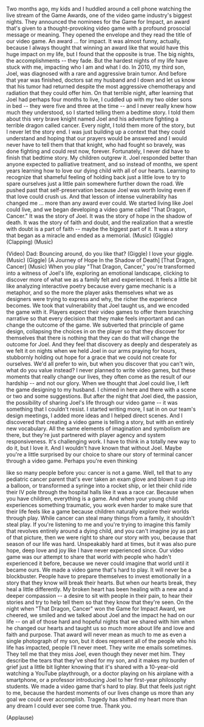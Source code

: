
Two months ago, my kids and I
huddled around a cell phone
watching the live stream
of the Game Awards,
one of the video game
industry&#39;s biggest nights.
They announced the nominees
for the Game for Impact,
an award that&#39;s given
to a thought-provoking video game
with a profound prosocial
message or meaning.
They opened the envelope
and they read the title of our video game.
An award ...
for impact.
It was almost funny, actually,
because I always thought
that winning an award like that
would have this huge impact on my life,
but I found that the opposite is true.
The big nights,
the accomplishments --
they fade.
But the hardest nights of my life
have stuck with me,
impacting who I am
and what I do.
In 2010, my third son, Joel, was diagnosed
with a rare and aggressive brain tumor.
And before that year was finished,
doctors sat my husband and I down
and let us know
that his tumor had returned
despite the most aggressive chemotherapy
and radiation that they could offer him.
On that terrible night,
after learning that Joel
had perhaps four months to live,
I cuddled up with
my two older sons in bed --
they were five and three at the time --
and I never really knew
how much they understood,
so I started telling them a bedtime story.
I told them about this
very brave knight named Joel
and his adventure fighting
a terrible dragon called cancer.
Every night, I told them
more of the story,
but I never let the story end.
I was just building up a context
that they could understand
and hoping that our prayers
would be answered
and I would never
have to tell them that that knight,
who had fought so bravely,
was done fighting
and could rest now, forever.
Fortunately, I never did have to
finish that bedtime story.
My children outgrew it.
Joel responded better than anyone expected
to palliative treatment,
and so instead of months,
we spent years learning how to love
our dying child with all of our hearts.
Learning to recognize
that shameful feeling
of holding back just a little love
to try to spare ourselves
just a little pain
somewhere further down the road.
We pushed past that self-preservation
because Joel was worth loving
even if that love could crush us.
And that lesson of intense
vulnerability has changed me ...
more than any award ever could.
We started living like Joel could live,
and we began developing a video game
called &quot;That Dragon, Cancer.&quot;
It was the story of Joel.
It was the story of hope
in the shadow of death.
It was the story of faith
and doubt,
and the realization that a wrestle
with doubt is a part of faith --
maybe the biggest part of it.
It was a story that began as a miracle
and ended as a memorial.
(Music)
(Giggle)
(Clapping)
(Music)

(Video) Dad: Bouncing around,
do you like that?
(Giggle)
I love your giggle.
(Music)
(Giggle)
[A Journey of Hope In the Shadow of Death]
[That Dragon, Cancer]
(Music)
When you play &quot;That Dragon, Cancer,&quot;
you&#39;re transformed
into a witness of Joel&#39;s life,
exploring an emotional landscape,
clicking to discover more of what
we as a family felt and experienced.
It feels a little bit
like analyzing interactive poetry
because every game mechanic is a metaphor,
and so the more the player asks themselves
what we as designers
were trying to express and why,
the richer the experience becomes.
We took that vulnerability
that Joel taught us,
and we encoded the game with it.
Players expect their video games
to offer them branching narrative
so that every decision
that they make feels important
and can change the outcome of the game.
We subverted that principle
of game design,
collapsing the choices in on the player
so that they discover for themselves
that there is nothing that they can do
that will change the outcome for Joel.
And they feel that discovery
as deeply and desperately as we felt it
on nights when we held Joel
in our arms praying for hours,
stubbornly holding out hope for a grace
that we could not create for ourselves.
We&#39;d all prefer to win,
but when you discover that you can&#39;t win,
what do you value instead?
I never planned to write video games,
but these moments
that really change our lives,
they often come as the result
of our hardship -- and not our glory.
When we thought that Joel could live,
I left the game designing to my husband.
I chimed in here and there
with a scene or two and some suggestions.
But after the night that Joel died,
the passion,
the possibility of sharing Joel&#39;s life
through our video game --
it was something that I couldn&#39;t resist.
I started writing more,
I sat in on our team&#39;s design meetings,
I added more ideas
and I helped direct scenes.
And I discovered that creating
a video game is telling a story,
but with an entirely new vocabulary.
All the same elements of imagination
and symbolism are there,
but they&#39;re just partnered
with player agency
and system responsiveness.
It&#39;s challenging work.
I have to think
in a totally new way to do it,
but I love it.
And I wouldn&#39;t have known
that without Joel.
Maybe you&#39;re a little surprised
by our choice to share our story
of terminal cancer through a video game.
Perhaps you&#39;re even thinking

like so many people before you:
cancer is not a game.
Well, tell that
to any pediatric cancer parent
that&#39;s ever taken an exam glove
and blown it up into a balloon,
or transformed a syringe
into a rocket ship,
or let their child ride their IV pole
through the hospital halls
like it was a race car.
Because when you have children,
everything is a game.
And when your young child
experiences something traumatic,
you work even harder to make sure
that their life feels like a game
because children naturally
explore their worlds through play.
While cancer can steal
many things from a family,
it shouldn&#39;t steal play.
If you&#39;re listening to me
and you&#39;re trying to imagine this family
that revolves entirely
around a dying child,
and you can&#39;t imagine joy
as part of that picture,
then we were right
to share our story with you,
because that season of our life was hard.
Unspeakably hard at times,
but it was also pure hope,
deep love
and joy like I have never
experienced since.
Our video game was our attempt
to share that world
with people who hadn&#39;t
experienced it before,
because we never could imagine
that world until it became ours.
We made a video game that&#39;s hard to play.
It will never be a blockbuster.
People have to prepare themselves
to invest emotionally
in a story that they know
will break their hearts.
But when our hearts break,
they heal a little differently.
My broken heart has been healing
with a new and a deeper compassion --
a desire to sit with people in their pain,
to hear their stories
and try to help tell them
so that they know that they&#39;re seen.
On the night when &quot;That Dragon, Cancer&quot;
won the Game for Impact Award,
we cheered,
we smiled and we talked about Joel
and the impact he had on our life --
on all of those hard and hopeful nights
that we shared with him
when he changed our hearts
and taught us so much more
about life and love and faith and purpose.
That award will never mean as much to me
as even a single photograph of my son,
but it does represent all of the people
who his life has impacted,
people I&#39;ll never meet.
They write me emails sometimes.
They tell me that they miss Joel,
even though they never met him.
They describe the tears
that they&#39;ve shed for my son,
and it makes my burden of grief
just a little bit lighter
knowing that it&#39;s shared
with a 10-year-old
watching a YouTube playthrough,
or a doctor playing on his airplane
with a smartphone,
or a professor introducing Joel
to her first-year philosophy students.
We made a video game that&#39;s hard to play.
But that feels just right to me,
because the hardest moments of our lives
change us more than any goal
we could ever accomplish.
Tragedy has shifted my heart
more than any dream
I could ever see come true.
Thank you.

(Applause)


